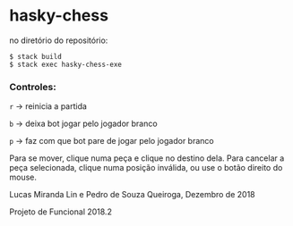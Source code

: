 # hasky-chess
no diretório do repositório:
```shell
$ stack build
$ stack exec hasky-chess-exe
```

### Controles:
`r` -> reinicia a partida

`b` -> deixa bot jogar pelo jogador branco

`p` -> faz com que bot pare de jogar pelo jogador branco

Para se mover, clique numa peça e clique no destino dela. Para cancelar a peça selecionada, clique numa posição inválida, ou use o botão direito do mouse.

Lucas Miranda Lin e Pedro de Souza Queiroga, Dezembro de 2018

Projeto de Funcional 2018.2
